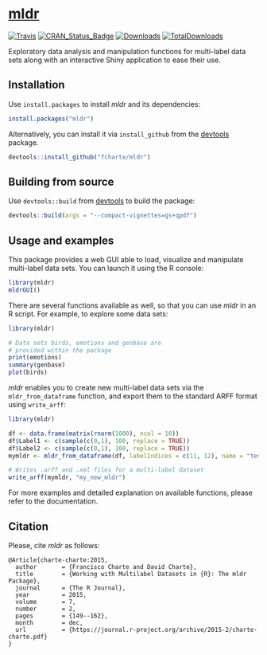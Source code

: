 [mldr](https://fcharte.github.io/mldr)
====

[![Travis](https://img.shields.io/travis/fcharte/mldr/master.svg)](https://travis-ci.org/fcharte/mldr/)
[![CRAN_Status_Badge](http://www.r-pkg.org/badges/version/mldr)](https://cran.r-project.org/package=mldr)
[![Downloads](http://cranlogs.r-pkg.org/badges/mldr)](https://cran.r-project.org/package=mldr)
[![TotalDownloads](http://cranlogs.r-pkg.org/badges/grand-total/mldr?color=yellow)](https://cran.r-project.org/package=mldr)

Exploratory data analysis and manipulation functions for multi-label data sets along
with an interactive Shiny application to ease their use.

## Installation

Use `install.packages` to install *mldr* and its dependencies:

```R
install.packages("mldr")
```

Alternatively, you can install it via `install_github` from the
[devtools](https://github.com/hadley/devtools) package.

```R
devtools::install_github("fcharte/mldr")
```

## Building from source

Use `devtools::build` from [devtools](https://github.com/hadley/devtools)
to build the package:

```R
devtools::build(args = "--compact-vignettes=gs+qpdf")
```

## Usage and examples

This package provides a web GUI able to load, visualize and manipulate
multi-label data sets. You can launch it using the R console:

```R
library(mldr)
mldrGUI()
```

There are several functions available as well, so that you can
use *mldr* in an R script. For example, to explore some data sets:

```R
library(mldr)

# Data sets birds, emotions and genbase are
# provided within the package
print(emotions)
summary(genbase)
plot(birds)
```

*mldr* enables you to create new multi-label data sets via the
`mldr_from_dataframe` function, and export them to the standard
ARFF format using `write_arff`:

```R
library(mldr)

df <- data.frame(matrix(rnorm(1000), ncol = 10))
df$Label1 <- c(sample(c(0,1), 100, replace = TRUE))
df$Label2 <- c(sample(c(0,1), 100, replace = TRUE))
mymldr <- mldr_from_dataframe(df, labelIndices = c(11, 12), name = "testMLDR")

# Writes .arff and .xml files for a multi-label dataset
write_arff(mymldr, "my_new_mldr")
```

For more examples and detailed explanation on available functions,
please refer to the documentation.

## Citation

Please, cite *mldr* as follows:

```
@Article{charte-charte:2015,
  author       = {Francisco Charte and David Charte}, 
  title        = {Working with Multilabel Datasets in {R}: The mldr Package}, 
  journal      = {The R Journal},
  year         = 2015,
  volume       = 7,
  number       = 2,
  pages        = {149--162},
  month        = dec,
  url          = {https://journal.r-project.org/archive/2015-2/charte-charte.pdf}
}
```
